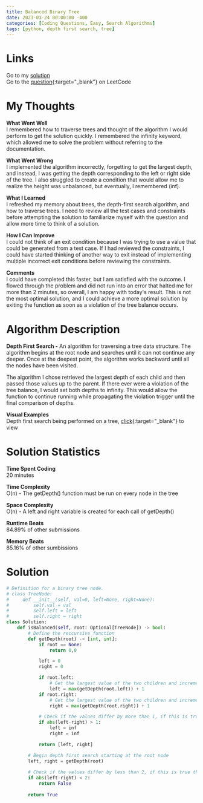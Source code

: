 ```yaml
---
title: Balanced Binary Tree
date: 2023-03-24 00:00:00 -400
categories: [Coding Questions, Easy, Search Algorithms]
tags: [python, depth first search, tree]
---
```


# Links  

Go to my [solution](#solution)  
Go to the [question](https://leetcode.com/problems/balanced-binary-tree/description/){:target="_blank"} on LeetCode  

# My Thoughts  

**What Went Well**  
I remembered how to traverse trees and thought of the algorithm I would perform to get the solution quickly.
I remembered the infinity keyword, which allowed me to solve the problem without referring to the documentation.  

**What Went Wrong**  
I implemented the algorithm incorrectly, forgetting to get the largest depth, and instead, I was getting the depth corresponding to the left or right side of the tree.
I also struggled to create a condition that would allow me to realize the height was unbalanced, but eventually, I remembered (inf).  

**What I Learned**  
I refreshed my memory about trees, the depth-first search algorithm, and how to traverse trees.
I need to review all the test cases and constraints before attempting the solution to familiarize myself with the question and allow more time to think of a solution.  

**How I Can Improve**  
I could not think of an exit condition because I was trying to use a value that could be generated from a test case.
If I had reviewed the constraints, I could have started thinking of another way to exit instead of implementing multiple incorrect exit conditions before reviewing the constraints.  

**Comments**  
I could have completed this faster, but I am satisfied with the outcome.
I flowed through the problem and did not run into an error that halted me for more than 2 minutes, so overall, I am happy with today's result.
This is not the most optimal solution, and I could achieve a more optimal solution by exiting the function as soon as a violation of the tree balance occurs.  

# Algorithm Description

**Depth First Search -** An algorithm for traversing a tree data structure.
The algorithm begins at the root node and searches until it can not continue any deeper.
Once at the deepest point, the algorithm works backward until all the nodes have been visited.  
  
The algorithm I chose retrieved the largest depth of each child and then passed those values up to the parent. 
If there ever were a violation of the tree balance, I would set both depths to infinity. This would allow the function to continue running while propagating the violation trigger until the final comparison of depths.  

**Visual Examples**  
Depth first search being performed on a tree, [click](https://he-s3.s3.amazonaws.com/media/uploads/9fa1119.jpg){:target="_blank"} to view

# Solution Statistics  

**Time Spent Coding**  
20 minutes  

**Time Complexity**  
O(n) - The getDepth() function must be run on every node in the tree  

**Space Complexity**  
O(n) - A left and right variable is created for each call of getDepth()  

**Runtime Beats**  
84.89% of other submissions  

**Memory Beats**  
85.16% of other sumbissions  

# Solution  

```python
# Definition for a binary tree node.
# class TreeNode:
#     def __init__(self, val=0, left=None, right=None):
#         self.val = val
#         self.left = left
#         self.right = right
class Solution:
    def isBalanced(self, root: Optional[TreeNode]) -> bool:
        # Define the reccursive function
        def getDepth(root) -> [int, int]:
            if root == None:
                return 0,0

            left = 0
            right = 0

            if root.left:
                # Get the largest value of the two children and increment by 1
                left = max(getDepth(root.left)) + 1     
            if root.right:
                # Get the largest value of the two children and increment by 1
                right = max(getDepth(root.right)) + 1   

            # Check if the values differ by more than 1, if this is true then the tree's balance has been violated
            if abs(left-right) > 1:                     
                left = inf
                right = inf 

            return [left, right]

        # Begin depth first search starting at the root node
        left, right = getDepth(root)                    
        
        # Check if the values differ by less than 2, if this is true then the tree's balance has not been violated
        if abs(left-right) < 2:                         
            return False
        
        return True
```
